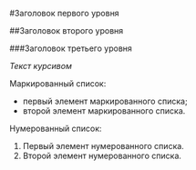 #Заголовок первого уровня

##Заголовок второго уровня

###Заголовок третьего уровня

*Текст курсивом*

Маркированный список:
- первый элемент маркированного списка;
- второй элемент маркированного списка.

Нумерованный список:
1) Первый элемент нумерованного списка.
2) Второй элемент нумерованного списка.